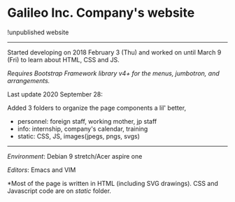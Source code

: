 # Galileo Inc. Company's website
!unpublished website

---

Started developing on 2018 February 3 (Thu) and worked on until March 9 (Fri) to learn about HTML, CSS and JS.

*Requires Bootstrap Framework library v4+ for the menus, jumbotron, and arrangements.*

Last update 2020 September 28: 

Added 3 folders to organize the page components a lil' better,

- personnel: foreign staff, working mother, jp staff
- info: internship, company's calendar, training
- static: CSS, JS, images(jpegs, pngs, svgs)

---
*Environment*: Debian 9 stretch/Acer aspire one

*Editors*: Emacs and VIM

*Most of the page is written in HTML (including SVG drawings). CSS and Javascript code are on *static* folder.

